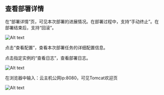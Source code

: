 ## 查看部署详情

在“部署详情”页，可见本次部署的进展情况。在部署过程中，支持“手动终止”。在部署结束后，支持“回滚”。

![Alt text](https://github.com/jdcloudcom/cn/blob/codedeploy/image/CodeDeploy/starting12.png)

点击“查看配置”，查看本次部署任务的详细配置信息。

点击指定实例的“查看日志”，查看部署日志。

![Alt text](https://github.com/jdcloudcom/cn/blob/codedeploy/image/CodeDeploy/starting13.png)

在浏览器中输入：云主机公网ip:8080，可见Tomcat欢迎页

![Alt text](https://github.com/jdcloudcom/cn/blob/codedeploy/image/CodeDeploy/starting14.png)
